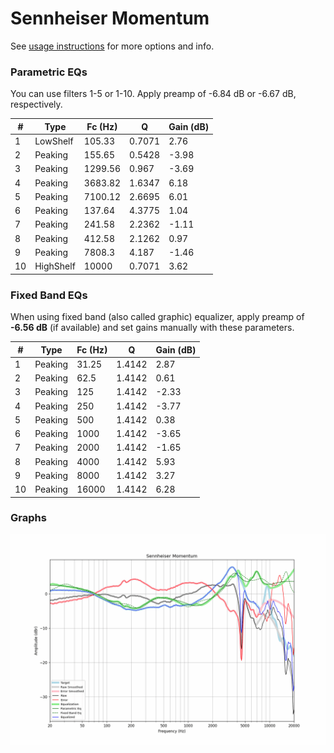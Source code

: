 # Sennheiser Momentum
See [usage instructions](https://github.com/jaakkopasanen/AutoEq#usage) for more options and info.

### Parametric EQs
You can use filters 1-5 or 1-10. Apply preamp of -6.84 dB or -6.67 dB, respectively.

|   # | Type      |   Fc (Hz) |      Q |   Gain (dB) |
|-----|-----------|-----------|--------|-------------|
|   1 | LowShelf  |    105.33 | 0.7071 |        2.76 |
|   2 | Peaking   |    155.65 | 0.5428 |       -3.98 |
|   3 | Peaking   |   1299.56 | 0.967  |       -3.69 |
|   4 | Peaking   |   3683.82 | 1.6347 |        6.18 |
|   5 | Peaking   |   7100.12 | 2.6695 |        6.01 |
|   6 | Peaking   |    137.64 | 4.3775 |        1.04 |
|   7 | Peaking   |    241.58 | 2.2362 |       -1.11 |
|   8 | Peaking   |    412.58 | 2.1262 |        0.97 |
|   9 | Peaking   |   7808.3  | 4.187  |       -1.46 |
|  10 | HighShelf |  10000    | 0.7071 |        3.62 |

### Fixed Band EQs
When using fixed band (also called graphic) equalizer, apply preamp of **-6.56 dB** (if available) and set gains manually with these parameters.

|   # | Type    |   Fc (Hz) |      Q |   Gain (dB) |
|-----|---------|-----------|--------|-------------|
|   1 | Peaking |     31.25 | 1.4142 |        2.87 |
|   2 | Peaking |     62.5  | 1.4142 |        0.61 |
|   3 | Peaking |    125    | 1.4142 |       -2.33 |
|   4 | Peaking |    250    | 1.4142 |       -3.77 |
|   5 | Peaking |    500    | 1.4142 |        0.38 |
|   6 | Peaking |   1000    | 1.4142 |       -3.65 |
|   7 | Peaking |   2000    | 1.4142 |       -1.65 |
|   8 | Peaking |   4000    | 1.4142 |        5.93 |
|   9 | Peaking |   8000    | 1.4142 |        3.27 |
|  10 | Peaking |  16000    | 1.4142 |        6.28 |

### Graphs
![](./Sennheiser%20Momentum.png)
